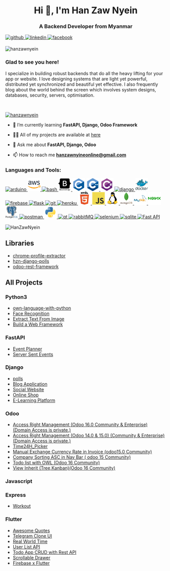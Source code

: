 <h1 align="center">Hi 👋, I'm Han Zaw Nyein</h1>
<h3 align="center">A Backend Developer from Myanmar</h3>

<a href="https://github.com/HanZawNyein" target="_blank">
<img src=https://img.shields.io/badge/github-%2324292e.svg?&style=for-the-badge&logo=github&logoColor=white alt=github style="margin-bottom: 5px;" />
</a>
<a href="https://linkedin.com/in/hanzawnyein" target="_blank">
<img src=https://img.shields.io/badge/linkedin-%231E77B5.svg?&style=for-the-badge&logo=linkedin&logoColor=white alt=linkedin style="margin-bottom: 5px;" />
</a>
<a href="https://www.facebook.com/hanzawnyeindev" target="_blank">
<img src=https://img.shields.io/badge/facebook-%232E87FB.svg?&style=for-the-badge&logo=facebook&logoColor=white alt=facebook style="margin-bottom: 5px;" />
</a>  


<p align="left"> <img src="https://komarev.com/ghpvc/?username=hanzawnyein&label=Profile%20views&color=0e75b6&style=flat" alt="hanzawnyein" /> </p>

### Glad to see you here!  
I specialize in building robust backends that do all the heavy lifting for your app or website. I love designing systems that are light yet powerful, distributed yet synchronized and beautiful yet effective. I also frequently blog about the world behind the screen which involves system designs, databases, security, servers, optimisation.  

<br/>  

<p align="left"> <a href="https://github.com/ryo-ma/github-profile-trophy"><img src="https://github-profile-trophy.vercel.app/?username=hanzawnyein" alt="hanzawnyein" /></a> </p>

- 🌱 I’m currently learning **FastAPI, Django, Odoo Framework**

- 👨‍💻 All of my projects are available at [here](https://github.com/HanZawNyein/HanZawNyein#libraries)

- 💬 Ask me about **FastAPI, Django, Odoo**

- 📫 How to reach me **hanzawnyineonline@gmail.com**
</p>

<h3 align="left">Languages and Tools:</h3>
<p align="left"> <a href="https://www.arduino.cc/" target="_blank" rel="noreferrer"> <img src="https://cdn.worldvectorlogo.com/logos/arduino-1.svg" alt="arduino" width="40" height="40"/> </a> <a href="https://aws.amazon.com" target="_blank" rel="noreferrer"> <img src="https://raw.githubusercontent.com/devicons/devicon/master/icons/amazonwebservices/amazonwebservices-original-wordmark.svg" alt="aws" width="40" height="40"/> </a> <a href="https://www.gnu.org/software/bash/" target="_blank" rel="noreferrer"> <img src="https://www.vectorlogo.zone/logos/gnu_bash/gnu_bash-icon.svg" alt="bash" width="40" height="40"/> </a> <a href="https://getbootstrap.com" target="_blank" rel="noreferrer"> <img src="https://raw.githubusercontent.com/devicons/devicon/master/icons/bootstrap/bootstrap-plain-wordmark.svg" alt="bootstrap" width="40" height="40"/> </a> <a href="https://www.cprogramming.com/" target="_blank" rel="noreferrer"> <img src="https://raw.githubusercontent.com/devicons/devicon/master/icons/c/c-original.svg" alt="c" width="40" height="40"/> </a> <a href="https://www.w3schools.com/cpp/" target="_blank" rel="noreferrer"> <img src="https://raw.githubusercontent.com/devicons/devicon/master/icons/cplusplus/cplusplus-original.svg" alt="cplusplus" width="40" height="40"/> </a> <a href="https://www.w3schools.com/cs/" target="_blank" rel="noreferrer"> <img src="https://raw.githubusercontent.com/devicons/devicon/master/icons/csharp/csharp-original.svg" alt="csharp" width="40" height="40"/> </a> <a href="https://www.djangoproject.com/" target="_blank" rel="noreferrer"> <img src="https://cdn.worldvectorlogo.com/logos/django.svg" alt="django" width="40" height="40"/> </a> <a href="https://www.docker.com/" target="_blank" rel="noreferrer"> <img src="https://raw.githubusercontent.com/devicons/devicon/master/icons/docker/docker-original-wordmark.svg" alt="docker" width="40" height="40"/> </a> <a href="https://firebase.google.com/" target="_blank" rel="noreferrer"> <img src="https://www.vectorlogo.zone/logos/firebase/firebase-icon.svg" alt="firebase" width="40" height="40"/> </a> <a href="https://flask.palletsprojects.com/" target="_blank" rel="noreferrer"> <img src="https://www.vectorlogo.zone/logos/pocoo_flask/pocoo_flask-icon.svg" alt="flask" width="40" height="40"/> </a> <a href="https://git-scm.com/" target="_blank" rel="noreferrer"> <img src="https://www.vectorlogo.zone/logos/git-scm/git-scm-icon.svg" alt="git" width="40" height="40"/> </a> <a href="https://heroku.com" target="_blank" rel="noreferrer"> <img src="https://www.vectorlogo.zone/logos/heroku/heroku-icon.svg" alt="heroku" width="40" height="40"/> </a> <a href="https://www.w3.org/html/" target="_blank" rel="noreferrer"> <img src="https://raw.githubusercontent.com/devicons/devicon/master/icons/html5/html5-original-wordmark.svg" alt="html5" width="40" height="40"/> </a> <a href="https://developer.mozilla.org/en-US/docs/Web/JavaScript" target="_blank" rel="noreferrer"> <img src="https://raw.githubusercontent.com/devicons/devicon/master/icons/javascript/javascript-original.svg" alt="javascript" width="40" height="40"/> </a> <a href="https://www.linux.org/" target="_blank" rel="noreferrer"> <img src="https://raw.githubusercontent.com/devicons/devicon/master/icons/linux/linux-original.svg" alt="linux" width="40" height="40"/> </a> <a href="https://www.mongodb.com/" target="_blank" rel="noreferrer"> <img src="https://raw.githubusercontent.com/devicons/devicon/master/icons/mongodb/mongodb-original-wordmark.svg" alt="mongodb" width="40" height="40"/> </a> <a href="https://www.mysql.com/" target="_blank" rel="noreferrer"> <img src="https://raw.githubusercontent.com/devicons/devicon/master/icons/mysql/mysql-original-wordmark.svg" alt="mysql" width="40" height="40"/> </a> <a href="https://www.nginx.com" target="_blank" rel="noreferrer"> <img src="https://raw.githubusercontent.com/devicons/devicon/master/icons/nginx/nginx-original.svg" alt="nginx" width="40" height="40"/> </a> <a href="https://www.postgresql.org" target="_blank" rel="noreferrer"> <img src="https://raw.githubusercontent.com/devicons/devicon/master/icons/postgresql/postgresql-original-wordmark.svg" alt="postgresql" width="40" height="40"/> </a> <a href="https://postman.com" target="_blank" rel="noreferrer"> <img src="https://www.vectorlogo.zone/logos/getpostman/getpostman-icon.svg" alt="postman" width="40" height="40"/> </a> <a href="https://www.python.org" target="_blank" rel="noreferrer"> <img src="https://raw.githubusercontent.com/devicons/devicon/master/icons/python/python-original.svg" alt="python" width="40" height="40"/> </a> <a href="https://www.qt.io/" target="_blank" rel="noreferrer"> <img src="https://upload.wikimedia.org/wikipedia/commons/0/0b/Qt_logo_2016.svg" alt="qt" width="40" height="40"/> </a> <a href="https://www.rabbitmq.com" target="_blank" rel="noreferrer"> <img src="https://www.vectorlogo.zone/logos/rabbitmq/rabbitmq-icon.svg" alt="rabbitMQ" width="40" height="40"/> </a> <a href="https://www.selenium.dev" target="_blank" rel="noreferrer"> <img src="https://raw.githubusercontent.com/detain/svg-logos/780f25886640cef088af994181646db2f6b1a3f8/svg/selenium-logo.svg" alt="selenium" width="40" height="40"/> </a> <a href="https://www.sqlite.org/" target="_blank" rel="noreferrer"> <img src="https://www.vectorlogo.zone/logos/sqlite/sqlite-icon.svg" alt="sqlite" width="40" height="40"/> </a><a href="https://fastapi.tiangolo.com/" target="_blank" rel="noreferrer"> <img src="https://fastapi.tiangolo.com/img/logo-margin/logo-teal.png" alt="Fast API" width="100"/> </a> </p>

<p><img align="center" src="https://github-readme-streak-stats.herokuapp.com/?user=HanZawNyein" alt="HanZawNyein" /></p>

  
  ## Libraries
  - <a href="https://pypi.org/project/chrome-profile-extractor/">chrome-profile-extractor</a>
  - <a href="https://pypi.org/project/hzn-django-polls/">hzn-django-polls</a>
  - <a href="https://pypi.org/project/odoo-rest-framework/">odoo-rest-framework</a>


  ## All Projects
  
  ### Python3
  - <a href="https://github.com/HanZawNyein/own-language-with-python">own-language-with-python</a>
  - <a href="https://github.com/HanZawNyein/face-recognition-python3.git">Face Recognition</a>
  - <a href="https://github.com/HanZawNyein/extract-text-from-image-python3">Extract Text From Image</a>
  - <a href="https://github.com/HanZawNyein/idea_code_academy_framework.git">Build a Web Framework</a>
  
  ### FastAPI
   - <a href="https://github.com/HanZawNyein/planner-fastapi.git">Event Planner</a>
   - <a href="https://github.com/HanZawNyein/sse-fastapi">Server Sent Events</a>
  
  ### Django
  - <a href="https://github.com/HanZawNyein/polls-django4.git">polls</a>
  - <a href="https://github.com/HanZawNyein/django4-blogapplication">Blog Application</a>
  - <a href="https://github.com/HanZawNyein/django4-SocialWebsite">Social Website</a>
  - <a href="https://github.com/HanZawNyein/django4-OnlineShop">Online Shop</a>
  - <a href="https://github.com/HanZawNyein/Django4-E-Learning-Platform">E-Learning Platform</a>
  
  ### Odoo
  - <a href="https://github.com/HanZawNyein/access_right_management_odoo16ce">Access Right Management (Odoo 16.0 Community & Enterprise) (Domain Access is private.)<a>
  - <a href="https://github.com/HanZawNyein/access_right_management_community">Access Right Management (Odoo 14.0 & 15.0) (Community & Enterprise) (Domain Access is private.)<a>
  - <a href="https://github.com/HanZawNyein/Time24H_Picker">Time24H_Picker</a>
  - <a href="https://github.com/HanZawNyein/manual_exchange_rate_odoo15c">Manual Exchange Currency Rate in Invoice (odoo15.0 Community)</a>
  - <a href="https://github.com/HanZawNyein/odoo15c_company_sorting">Company Sorting ASC in Nav Bar ( odoo 15 Community)</a>
  - <a href="https://github.com/HanZawNyein/owl_todo_list_odoo16c.git">Todo list with OWL (Odoo 16 Community)</a>
  - <a href="https://github.com/HanZawNyein/owl_todo_list_odoo16c/tree/view_inherit">View Inherit (Tree,Kanban)(Odoo 16 Community)</a>
  
  ### Javascript
  
  ### Express
  - <a href="https://github.com/HanZawNyein/workout-mern-stack.git">Workout</a>
  
  ### Flutter
  - <a href="https://github.com/HanZawNyein/awesome_quotes_flutter">Awesome Quotes</a>
  - <a href="https://github.com/HanZawNyein/telegam_clone.git">Telegram Clone UI </a>
  - <a href="https://github.com/HanZawNyein/real_world_time_app_flutter">Real World Time </a>
  - <a href="https://github.com/HanZawNyein/user_list_api_flutter">User List API</a>
  - <a href="https://github.com/HanZawNyein/todo_app_curd_flutter">Todo App CRUD with Rest API </a>
  - <a href="https://github.com/HanZawNyein/scrollable_drawer_flutter">Scrollable Drawer</a>
  - <a href="https://github.com/HanZawNyein/firebase_setup_tutorial">Firebase x Flutter </a>


